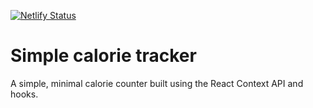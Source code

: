 [![Netlify Status](https://api.netlify.com/api/v1/badges/ad7adb03-7a0f-4c7e-a734-99bfcd388430/deploy-status)](https://app.netlify.com/sites/pensive-poitras-f0167c/deploys)
# Simple calorie tracker


A simple, minimal calorie counter built using the React Context API and hooks.
